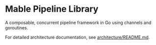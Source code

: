 # Mable Pipeline Library

A composable, concurrent pipeline framework in Go using channels and goroutines.

For detailed architecture documentation, see [architecture/README.md](architecture/README.md).
